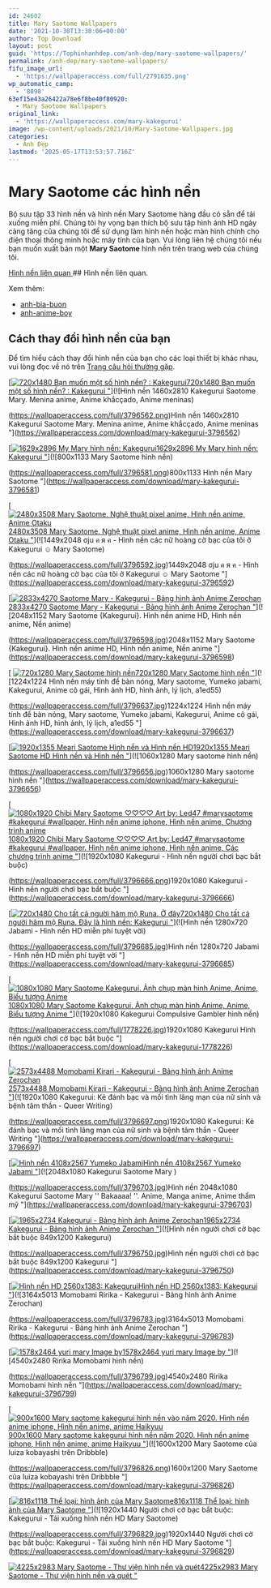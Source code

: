 ```yaml
---
id: 24602
title: Mary Saotome Wallpapers
date: '2021-10-30T13:30:06+00:00'
author: Top Download
layout: post
guid: 'https://Tophinhanhdep.com/anh-dep/mary-saotome-wallpapers/'
permalink: /anh-dep/mary-saotome-wallpapers/
fifu_image_url:
  - 'https://wallpaperaccess.com/full/2791635.png'
wp_automatic_camp:
  - '8098'
63ef15e43a26422a78e6f8be40f80920:
  - Mary Saotome Wallpapers
original_link:
  - 'https://wallpaperaccess.com/mary-kakegurui'
image: /wp-content/uploads/2021/10/Mary-Saotome-Wallpapers.jpg
categories:
  - Ảnh Đẹp
lastmod: '2025-05-17T13:53:57.716Z'
---
```

# Mary Saotome các hình nền

Bộ sưu tập 33 hình nền và hình nền Mary Saotome hàng đầu có sẵn để tải xuống miễn phí. Chúng tôi hy vọng bạn thích bộ sưu tập hình ảnh HD ngày càng tăng của chúng tôi để sử dụng làm hình nền hoặc màn hình chính cho điện thoại thông minh hoặc máy tính của bạn. Vui lòng liên hệ chúng tôi nếu bạn muốn xuất bản một **Mary Saotome** hình nền trên trang web của chúng tôi.

[Hình nền liên quan ](#related) ## Hình nền liên quan.

   
 Xem thêm:

   
- [anh-bia-buon](https://tophinhanhdep.com/anh-bia/anh-bia-buon/)
- [anh-anime-boy](https://tophinhanhdep.com/anh-anime/anh-anime-boy/)

## Cách thay đổi hình nền của bạn

Để tìm hiểu cách thay đổi hình nền của bạn cho các loại thiết bị khác nhau, vui lòng đọc về nó trên [Trang câu hỏi thường gặp](https://tophinhanhdep.com/faq/).

  
[[![720x1480 Bạn muốn một số hình nền?  : Kakegurui](https://wallpaperaccess.com/full/2791635.png)720x1480 Bạn muốn một số hình nền? : Kakegurui "](https://wallpaperaccess.com/download/mary-kakegurui-2791635)](![Hình nền 1460x2810 Kakegurui Saotome Mary.  Menina anime, Anime khắcçado, Anime meninas)

(https://wallpaperaccess.com/full/3796562.png)Hình nền 1460x2810 Kakegurui Saotome Mary. Menina anime, Anime khắcçado, Anime meninas "](https://wallpaperaccess.com/download/mary-kakegurui-3796562)

[[![1629x2896 My Mary hình nền: Kakegurui](https://wallpaperaccess.com/full/3796575.jpg)1629x2896 My Mary hình nền: Kakegurui "](https://wallpaperaccess.com/download/mary-kakegurui-3796575)](![800x1133 Mary Saotome hình nền)

(https://wallpaperaccess.com/full/3796581.png)800x1133 Hình nền Mary Saotome "](https://wallpaperaccess.com/download/mary-kakegurui-3796581)

[[![2480x3508 Mary Saotome.  Nghệ thuật pixel anime, Hình nền anime, Anime Otaku](https://wallpaperaccess.com/full/3796582.jpg)2480x3508 Mary Saotome. Nghệ thuật pixel anime, Hình nền anime, Anime Otaku "](https://wallpaperaccess.com/download/mary-kakegurui-3796582)](![1449x2048 σju ค я ค - Hình nền các nữ hoàng cờ bạc của tôi ở Kakegurui ☺ Mary Saotome)

(https://wallpaperaccess.com/full/3796592.jpg)1449x2048 σju ค я ค - Hình nền các nữ hoàng cờ bạc của tôi ở Kakegurui ☺ Mary Saotome "](https://wallpaperaccess.com/download/mary-kakegurui-3796592)

[[![2833x4270 Saotome Mary - Kakegurui - Bảng hình ảnh Anime Zerochan](https://wallpaperaccess.com/full/2791598.jpg)2833x4270 Saotome Mary - Kakegurui - Bảng hình ảnh Anime Zerochan "](https://wallpaperaccess.com/download/mary-kakegurui-2791598)](![2048x1152 Mary Saotome {Kakegurui}.  Hình nền anime HD, Hình nền anime, Nền anime)

(https://wallpaperaccess.com/full/3796598.jpg)2048x1152 Mary Saotome {Kakegurui}. Hình nền anime HD, Hình nền anime, Nền anime "](https://wallpaperaccess.com/download/mary-kakegurui-3796598)

[ [![720x1280 Mary Saotome hình nền](https://wallpaperaccess.com/full/3796612.jpg)720x1280 Mary Saotome hình nền "](https://wallpaperaccess.com/download/mary-kakegurui-3796612)](![1224x1224 Hình nền máy tính để bàn nóng, Mary saotome, Yumeko jabami, Kakegurui, Anime cô gái, Hình ảnh HD, hình ảnh, lý lịch, a1ed55)

(https://wallpaperaccess.com/full/3796637.jpg)1224x1224 Hình nền máy tính để bàn nóng, Mary saotome, Yumeko jabami, Kakegurui, Anime cô gái, Hình ảnh HD, hình ảnh, lý lịch, a1ed55 "](https://wallpaperaccess.com/download/mary-kakegurui-3796637)

[[![1920x1355 Meari Saotome Hình nền và Hình nền HD](https://wallpaperaccess.com/full/1778251.png)1920x1355 Meari Saotome HD Hình nền và Hình nền "](https://wallpaperaccess.com/download/mary-kakegurui-1778251)](![1060x1280 Mary saotome hình nền)

(https://wallpaperaccess.com/full/3796656.jpg)1060x1280 Mary saotome hình nền "](https://wallpaperaccess.com/download/mary-kakegurui-3796656)

[[![1080x1920 Chibi Mary Saotome ♡♡♡♡ Art by: Led47 #marysaotome #kakegurui #wallpaper.  Hình nền anime iphone, Hình nền anime, Chương trình anime](https://wallpaperaccess.com/full/3796659.jpg)1080x1920 Chibi Mary Saotome ♡♡♡♡ Art by: Led47 #marysaotome #kakegurui #wallpaper. Hình nền anime iphone, Hình nền anime, Các chương trình anime "](https://wallpaperaccess.com/download/mary-kakegurui-3796659)](![1920x1080 Kakegurui - Hình nền người chơi bạc bắt buộc)

(https://wallpaperaccess.com/full/3796666.png)1920x1080 Kakegurui - Hình nền người chơi bạc bắt buộc "](https://wallpaperaccess.com/download/mary-kakegurui-3796666)

[[![720x1480 Cho tất cả người hâm mộ Runa.  Ở đây](https://wallpaperaccess.com/full/3796683.png)720x1480 Cho tất cả người hâm mộ Runa. Đây là hình nền: Kakegurui "](https://wallpaperaccess.com/download/mary-kakegurui-3796683)](![Hình nền 1280x720 Jabami - Hình nền HD miễn phí tuyệt vời)

(https://wallpaperaccess.com/full/3796685.jpg)Hình nền 1280x720 Jabami - Hình nền HD miễn phí tuyệt vời "](https://wallpaperaccess.com/download/mary-kakegurui-3796685)

[[![1080x1080 Mary Saotome Kakegurui.  Ảnh chụp màn hình Anime, Anime, Biểu tượng Anime](https://wallpaperaccess.com/full/3796690.jpg)1080x1080 Mary Saotome Kakegurui. Ảnh chụp màn hình Anime, Anime, Biểu tượng Anime "](https://wallpaperaccess.com/download/mary-kakegurui-3796690)](![1920x1080 Kakegurui Compulsive Gambler hình nền)

(https://wallpaperaccess.com/full/1778226.jpg)1920x1080 Kakegurui Hình nền người chơi cờ bạc bắt buộc "](https://wallpaperaccess.com/download/mary-kakegurui-1778226)

[[![2573x4488 Momobami Kirari - Kakegurui - Bảng hình ảnh Anime Zerochan](https://wallpaperaccess.com/full/2600922.png)2573x4488 Momobami Kirari - Kakegurui - Bảng hình ảnh Anime Zerochan "](https://wallpaperaccess.com/download/mary-kakegurui-2600922)](![1920x1080 Kakegurui: Kẻ đánh bạc và mối tình lãng mạn của nữ sinh và bệnh tâm thần - Queer Writing)

(https://wallpaperaccess.com/full/3796697.png)1920x1080 Kakegurui: Kẻ đánh bạc và mối tình lãng mạn của nữ sinh và bệnh tâm thần - Queer Writing "](https://wallpaperaccess.com/download/mary-kakegurui-3796697)

[[![Hình nền 4108x2567 Yumeko Jabami](https://wallpaperaccess.com/full/3796699.jpg)Hình nền 4108x2567 Yumeko Jabami "](https://wallpaperaccess.com/download/mary-kakegurui-3796699)](![2048x1080 Kakegurui Saotome Mary )

(https://wallpaperaccess.com/full/3796703.jpg)Hình nền 2048x1080 Kakegurui Saotome Mary '' Bakaaaa! ''. Anime, Manga anime, Anime thẩm mỹ "](https://wallpaperaccess.com/download/mary-kakegurui-3796703)

[[![1965x2734 Kakegurui - Bảng hình ảnh Anime Zerochan](https://wallpaperaccess.com/full/3796727.jpg)1965x2734 Kakegurui - Bảng hình ảnh Anime Zerochan "](https://wallpaperaccess.com/download/mary-kakegurui-3796727)](![Hình nền người chơi cờ bạc bắt buộc 849x1200 Kakegurui)

(https://wallpaperaccess.com/full/3796750.jpg)Hình nền người chơi cờ bạc bắt buộc 849x1200 Kakegurui "](https://wallpaperaccess.com/download/mary-kakegurui-3796750)

[[![Hình nền HD 2560x1383: Kakegurui](https://wallpaperaccess.com/full/3796774.png)Hình nền HD 2560x1383: Kakegurui "](https://wallpaperaccess.com/download/mary-kakegurui-3796774)](![3164x5013 Momobami Ririka - Kakegurui - Bảng hình ảnh Anime Zerochan)

(https://wallpaperaccess.com/full/3796783.jpg)3164x5013 Momobami Ririka - Kakegurui - Bảng hình ảnh Anime Zerochan "](https://wallpaperaccess.com/download/mary-kakegurui-3796783)

[[![1578x2464 yuri mary Image by](https://wallpaperaccess.com/full/3796792.jpg)1578x2464 yuri mary Image by "](https://wallpaperaccess.com/download/mary-kakegurui-3796792)](![4540x2480 Ririka Momobami hình nền)

(https://wallpaperaccess.com/full/3796799.jpg)4540x2480 Ririka Momobami hình nền "](https://wallpaperaccess.com/download/mary-kakegurui-3796799)

[[![900x1600 Mary saotome kakegurui hình nền vào năm 2020. Hình nền anime iphone, Hình nền anime, anime Haikyuu](https://wallpaperaccess.com/full/3796807.jpg)900x1600 Mary saotome kakegurui hình nền năm 2020. Hình nền anime iphone, Hình nền anime, anime Haikyuu "](https://wallpaperaccess.com/download/mary-kakegurui-3796807)](![1600x1200 Mary Saotome của luiza kobayashi trên Dribbble)

(https://wallpaperaccess.com/full/3796826.png)1600x1200 Mary Saotome của luiza kobayashi trên Dribbble "](https://wallpaperaccess.com/download/mary-kakegurui-3796826)

[[![816x1118 Thể loại: hình ảnh của Mary Saotome](https://wallpaperaccess.com/full/3796828.png)816x1118 Thể loại: hình ảnh của Mary Saotome "](https://wallpaperaccess.com/download/mary-kakegurui-3796828)](![1920x1440 Người chơi cờ bạc bắt buộc: Kakegurui - Tải xuống hình nền HD Mary Saotome)

(https://wallpaperaccess.com/full/3796829.jpg)1920x1440 Người chơi cờ bạc bắt buộc: Kakegurui - Tải xuống hình nền HD Mary Saotome "](https://wallpaperaccess.com/download/mary-kakegurui-3796829)

[![4225x2983 Mary Saotome - Thư viện hình nền và quét](https://wallpaperaccess.com/full/3796832.jpg)4225x2983 Mary Saotome - Thư viện hình nền và quét "](https://wallpaperaccess.com/download/mary-kakegurui-3796832)
